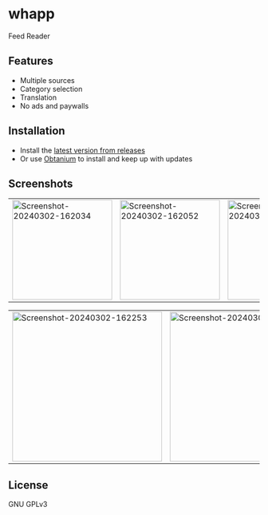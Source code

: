 # whapp

Feed Reader

## Features
- Multiple sources
- Category selection
- Translation
- No ads and paywalls

## Installation
- Install the [latest version from releases](https://github.com/ksh-b/whapp/releases/latest)
- Or use [Obtanium](https://github.com/ImranR98/Obtainium) to install and keep up with updates

## Screenshots
<table>
  <tr>
    <td><a href="https://ibb.co/tsjxKQx"><img src="https://i.ibb.co/hWQZ9LZ/Screenshot-20240302-162034.png" width="200"  alt="Screenshot-20240302-162034"></a></td>
    <td><a href="https://ibb.co/7NVsv5Y"><img src="https://i.ibb.co/932QnL8/Screenshot-20240302-162052.png" width="200"  alt="Screenshot-20240302-162052"></a></td>
    <td><a href="https://ibb.co/0mZpgh5"><img src="https://i.ibb.co/wBCZ9Mt/Screenshot-20240302-162119.png" width="200"  alt="Screenshot-20240302-162119"></a></td>
  </tr>
</table>
<table>
  <tr>
    <td><a href="https://ibb.co/Cv2K80T"><img src="https://i.ibb.co/FJV437j/Screenshot-20240302-162253.png" width="300"  alt="Screenshot-20240302-162253"></a></td>
    <td><a href="https://ibb.co/S6xgghV"><img src="https://i.ibb.co/j85YYc3/Screenshot-20240302-162356.png" width="300"  alt="Screenshot-20240302-162356"></a></td>
  </tr>
</table>

## License
GNU GPLv3